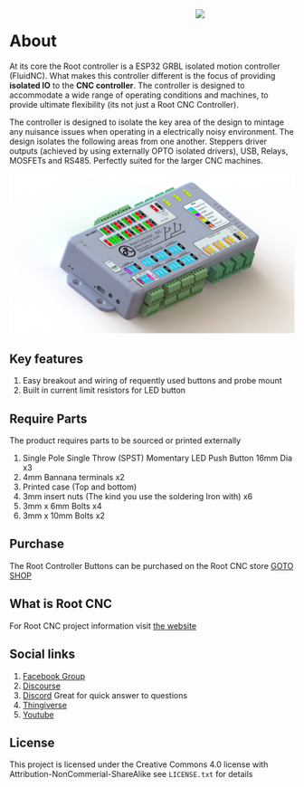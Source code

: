 <img align="right" width=175 src="https://github.com/RootCNC/Root-Controller-ISO/blob/master/Media/R_Logo.png" />

# About
At its core the Root controller is a ESP32 GRBL isolated motion controller (FluidNC). What makes this controller different is the focus of providing **isolated IO** to the **CNC controller**. The controller is designed to accommodate a wide range of operating conditions and machines, to provide ultimate flexibility (its not just a Root CNC Controller).

The controller is designed to isolate the key area of the design to mintage any nuisance issues when operating in a electrically noisy environment. The design isolates the following areas from one another. Steppers driver outputs (achieved by using externally OPTO isolated drivers), USB, Relays, MOSFETs and RS485. Perfectly suited for the larger CNC machines. 

![Root Controller Render ](https://github.com/RootCNC/Root-Controller-ISO/blob/master/Media/Render_1.JPG)

## Key features 
1. Easy breakout and wiring of requently used buttons and probe mount
2. Built in current limit resistors for LED button

## Require Parts
The product requires parts to be sourced or printed externally
1. Single Pole Single Throw (SPST) Momentary LED Push Button 16mm Dia x3
2. 4mm Bannana terminals x2
3. Printed case (Top and bottom)
4. 3mm insert nuts (The kind you use the soldering Iron with) x6
5. 3mm x 6mm Bolts x4
6. 3mm x 10mm Bolts x2

## Purchase
The Root Controller Buttons can be purchased on the Root CNC store
[GOTO SHOP](https://rootcnc.com/product-category/electronics/)

## What is Root CNC
For Root CNC project information 
visit [the website](https://rootcnc.com)
## Social links

 1. [Facebook Group](https://www.facebook.com/groups/rootcnc/) 
 2. [Discourse](https://rootcnc.discourse.group/) 
 3. [Discord](https://discord.gg/93Ue5SwthW) Great for quick answer to questions
 4. [Thingiverse](https://www.thingiverse.com/sailorpete/designs) 
 5. [Youtube](https://www.youtube.com/c/sailorpete12/)

## License

This project is licensed under the Creative Commons 4.0 license with 
Attribution-NonCommerial-ShareAlike see `LICENSE.txt` for details